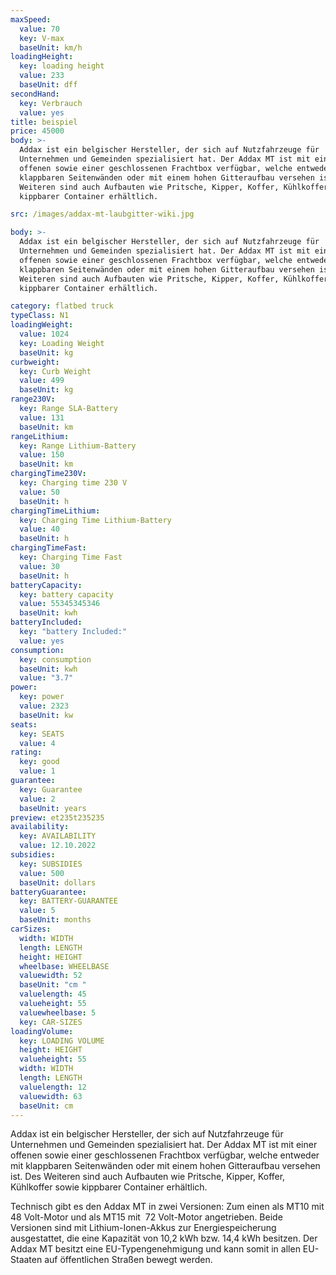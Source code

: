 ```yaml
---
maxSpeed:
  value: 70
  key: V-max
  baseUnit: km/h
loadingHeight:
  key: loading height
  value: 233
  baseUnit: dff
secondHand:
  key: Verbrauch
  value: yes
title: beispiel
price: 45000
body: >-
  Addax ist ein belgischer Hersteller, der sich auf Nutzfahrzeuge für
  Unternehmen und Gemeinden spezialisiert hat. Der Addax MT ist mit einer
  offenen sowie einer geschlossenen Frachtbox verfügbar, welche entweder mit
  klappbaren Seitenwänden oder mit einem hohen Gitteraufbau versehen ist. Des
  Weiteren sind auch Aufbauten wie Pritsche, Kipper, Koffer, Kühlkoffer sowie
  kippbarer Container erhältlich.

src: /images/addax-mt-laubgitter-wiki.jpg

body: >-
  Addax ist ein belgischer Hersteller, der sich auf Nutzfahrzeuge für
  Unternehmen und Gemeinden spezialisiert hat. Der Addax MT ist mit einer
  offenen sowie einer geschlossenen Frachtbox verfügbar, welche entweder mit
  klappbaren Seitenwänden oder mit einem hohen Gitteraufbau versehen ist. Des
  Weiteren sind auch Aufbauten wie Pritsche, Kipper, Koffer, Kühlkoffer sowie
  kippbarer Container erhältlich.

category: flatbed truck
typeClass: N1
loadingWeight:
  value: 1024
  key: Loading Weight
  baseUnit: kg
curbweight:
  key: Curb Weight
  value: 499
  baseUnit: kg
range230V:
  key: Range SLA-Battery
  value: 131
  baseUnit: km
rangeLithium:
  key: Range Lithium-Battery
  value: 150
  baseUnit: km
chargingTime230V:
  key: Charging time 230 V
  value: 50
  baseUnit: h
chargingTimeLithium:
  key: Charging Time Lithium-Battery
  value: 40
  baseUnit: h
chargingTimeFast:
  key: Charging Time Fast
  value: 30
  baseUnit: h
batteryCapacity:
  key: battery capacity
  value: 55345345346
  baseUnit: kwh
batteryIncluded:
  key: "battery Included:"
  value: yes
consumption:
  key: consumption
  baseUnit: kwh
  value: "3.7"
power:
  key: power
  value: 2323
  baseUnit: kw
seats:
  key: SEATS
  value: 4
rating:
  key: good
  value: 1
guarantee:
  key: Guarantee
  value: 2
  baseUnit: years
preview: et235t235235
availability:
  key: AVAILABILITY
  value: 12.10.2022
subsidies:
  key: SUBSIDIES
  value: 500
  baseUnit: dollars
batteryGuarantee:
  key: BATTERY-GUARANTEE
  value: 5
  baseUnit: months
carSizes:
  width: WIDTH
  length: LENGTH
  height: HEIGHT
  wheelbase: WHEELBASE
  valuewidth: 52
  baseUnit: "cm "
  valuelength: 45
  valueheight: 55
  valuewheelbase: 5
  key: CAR-SIZES
loadingVolume:
  key: LOADING VOLUME
  height: HEIGHT
  valueheight: 55
  width: WIDTH
  length: LENGTH
  valuelength: 12
  valuewidth: 63
  baseUnit: cm
---
```


Addax ist ein belgischer Hersteller, der sich auf Nutzfahrzeuge für Unternehmen und Gemeinden spezialisiert hat. Der Addax MT ist mit einer offenen sowie einer geschlossenen Frachtbox verfügbar, welche entweder mit klappbaren Seitenwänden oder mit einem hohen Gitteraufbau versehen ist. Des Weiteren sind auch Aufbauten wie Pritsche, Kipper, Koffer, Kühlkoffer sowie kippbarer Container erhältlich.

Technisch gibt es den Addax MT in zwei Versionen: Zum einen als MT10 mit 48 Volt-Motor und als MT15 mit  72 Volt-Motor angetrieben. Beide Versionen sind mit Lithium-Ionen-Akkus zur Energiespeicherung ausgestattet, die eine Kapazität von 10,2 kWh bzw. 14,4 kWh besitzen. Der Addax MT besitzt eine EU-Typengenehmigung und kann somit in allen EU-Staaten auf öffentlichen Straßen bewegt werden.
